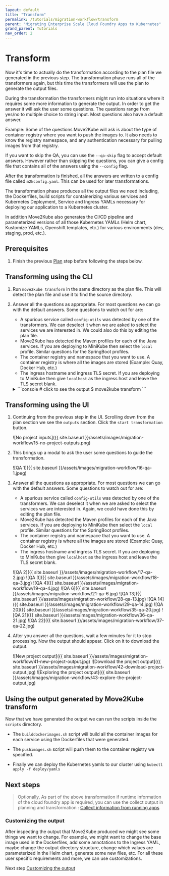 ```yaml
---
layout: default
title: "Transform"
permalink: /tutorials/migration-workflow/transform
parent: "Migrating Enterprise Scale Cloud Foundry Apps to Kubernetes"
grand_parent: Tutorials
nav_order: 2
---
```


# Transform

Now it's time to actually do the transformation according to the plan file we generated in the previous step. The transformation phase runs all of the transformers again, but this time the transformers will use the plan to generate the output files.

During the transformation the transformers might run into situations where it requires some more information to generate the output. In order to get the answer it will ask the user some questions. The questions range from yes/no to multiple choice to string input. Most questions also have a default answer.

Example: Some of the questions Move2Kube will ask is about the type of container registry where you want to push the images to.
It also needs to know the registry namespace, and any authentication necessary for pulling images from that registry.

If you want to skip the QA, you can use the `--qa-skip` flag to accept default answers. However rather than skipping the questions, you can give a config file that contains all of the answers using the `--config` flag.

After the transformation is finished, all the answers are written to a config file called `m2kconfig.yaml`. This can be used for later transformations.

The transformation phase produces all the output files we need including, the Dockerfiles, build scripts for containerizing  various services and Kubernetes Deployment, Service and Ingress YAMLs necessary for deploying our application to a Kubernetes cluster.

In addition Move2Kube also generates the CI/CD pipeline and parameterized versions of all those Kubernetes YAMLs (Helm chart, Kustomize YAMLs, Openshift templates, etc.) for various environments (dev, staging, prod, etc.).

## Prerequisites

1. Finish the previous [Plan](/tutorials/migration-workflow/plan) step before following the steps below.

## Transforming using the CLI

1. Run `move2kube transform` in the same directory as the plan file. This will detect the plan file and use it to find the source directory.

1. Answer all the questions as appropriate. For most questions we can go with the default answers. Some questions to watch out for are:
    - A spurious service called `config-utils` was detected by one of the transformers. We can deselect it when we are asked to select the services we are interested in. We could also do this by editing the plan file.
    - Move2Kube has detected the Maven profiles for each of the Java services. If you are deploying to MiniKube then select the `local` profile. Similar questions for the SpringBoot profiles.
    - The container registry and namespace that you want to use. A container registry is where all the images are stored (Example: Quay, Docker Hub, etc.)
    - The ingress hostname and ingress TLS secret. If you are deploying to MiniKube then give `localhost` as the ingress host and leave the TLS secret blank.

    <details markdown="block">
    <summary markdown="block">
    ```console
    # click to see the output
    $ move2kube transform
    ```
    </summary>
    ```console
    $ move2kube transform
    INFO[0000] Detected a plan file at path /Users/user/Desktop/tutorial/m2k.plan. Will transform using this plan. 
    ? Select all transformer types that you are interested in:
    Hints:
    [Services that don't support any of the transformer types you are interested in will be ignored.]
     ComposeGenerator, Maven, Nodejs-Dockerfile, ReadMeGenerator, WarAnalyser, WinSLWebApp-Dockerfile, WinWebApp-Dockerfile, Buildconfig, Golang-Dockerfile,    KubernetesVersionChanger, Python-Dockerfile, Tekton, WinConsoleApp-Dockerfile, ContainerImagesPushScriptGenerator, Jboss, Rust-Dockerfile, Tomcat, DotNetCore-Dockerfile,  DockerfileDetector, EarAnalyser, Knative, Liberty, PHP-Dockerfile, ComposeAnalyser, Jar, Parameterizer, DockerfileParser, DockerfileImageBuildScript, EarRouter, Gradle,     Kubernetes, WarRouter, ZuulAnalyser, CloudFoundry, Ruby-Dockerfile, ClusterSelector
    ? Select all services that are needed:
    Hints:
    [The services unselected here will be ignored.]
     customers-tomcat, frontend, gateway, inventory, orders
    INFO[0003] Starting Plan Transformation                 
    INFO[0003] Iteration 1                                  
    INFO[0003] Iteration 2 - 5 artifacts to process         
    INFO[0003] Transformer Maven processing 2 artifacts     
    ? Choose the Maven profile to be used for the service inventory
    Hints:
    [Selected Maven profiles will be used for setting configuration for the service inventory]
     local
    ? Select port to be exposed for the service inventory :
    Hints:
    [Select Other if you want to expose the service inventory to some other port]
     8080
    INFO[0005] Transformer WarRouter processing 2 artifacts 
    ? Select the transformer to use for service customers-tomcat
     Tomcat
    INFO[0007] Transformer WarRouter Done                   
    INFO[0007] Transformer Maven Done                       
    INFO[0007] Transformer CloudFoundry processing 3 artifacts 
    INFO[0007] Transformer ZuulAnalyser processing 2 artifacts 
    INFO[0007] Transformer ZuulAnalyser Done                
    INFO[0007] Transformer CloudFoundry Done                
    INFO[0007] Created 2 pathMappings and 8 artifacts. Total Path Mappings : 2. Total Artifacts : 5. 
    INFO[0007] Iteration 3 - 8 artifacts to process         
    INFO[0007] Transformer Jar processing 1 artifacts       
    INFO[0007] Transformer Jar Done                         
    INFO[0007] Transformer ClusterSelector processing 2 artifacts 
    ? Choose the cluster type:
    Hints:
    [Choose the cluster type you would like to target]
     Kubernetes
    INFO[0008] Transformer ClusterSelector Done             
    INFO[0008] Transformer Buildconfig processing 2 artifacts 
    ? What URL/path should we expose the service frontend's 8080 port on?
    Hints:
    [Enter :- not expose the service, Leave out leading / to use first part as subdomain, Add :N as suffix for NodePort service type, Add :L for Load Balancer service type]
     /frontend
    ? What URL/path should we expose the service orders's 8080 port on?
    Hints:
    [Enter :- not expose the service, Leave out leading / to use first part as subdomain, Add :N as suffix for NodePort service type, Add :L for Load Balancer service type]
     /orders
    ? What URL/path should we expose the service gateway's 8080 port on?
    Hints:
    [Enter :- not expose the service, Leave out leading / to use first part as subdomain, Add :N as suffix for NodePort service type, Add :L for Load Balancer service type]
     /gateway
    ? Provide the minimum number of replicas each service should have
    Hints:
    [If the value is 0 pods won't be started by default]
     2
    ? Enter the URL of the image registry : 
    Hints:
    [You can always change it later by changing the yamls.]
     quay.io
    ? Enter the namespace where the new images should be pushed : 
    Hints:
    [Ex : myproject]
     move2kube
    ? [quay.io] What type of container registry login do you want to use?
    Hints:
    [Docker login from config mode, will use the default config from your local machine.]
     No authentication
    INFO[0016] Transformer Buildconfig Done                 
    INFO[0016] Transformer Tomcat processing 2 artifacts    
    INFO[0016] Transformer Tomcat Done                      
    INFO[0016] Transformer Maven processing 2 artifacts     
    ? Choose the Maven profile to be used for the service gateway
    Hints:
    [Selected Maven profiles will be used for setting configuration for the service gateway]
     local
    ? Choose Springboot profiles to be used for the service gateway
    Hints:
    [Selected Springboot profiles will be used for setting configuration for the service gateway]
     local
    ? Select port to be exposed for the service gateway :
    Hints:
    [Select Other if you want to expose the service gateway to some other port]
     8080
    ? Choose the Maven profile to be used for the service orders
    Hints:
    [Selected Maven profiles will be used for setting configuration for the service orders]
     local
    ? Choose Springboot profiles to be used for the service orders
    Hints:
    [Selected Springboot profiles will be used for setting configuration for the service orders]
     local
    ? Select port to be exposed for the service orders :
    Hints:
    [Select Other if you want to expose the service orders to some other port]
     8080
    INFO[0026] Transformer Maven Done                       
    INFO[0026] Transformer ClusterSelector processing 2 artifacts 
    INFO[0026] Transformer ClusterSelector Done             
    INFO[0026] Transformer Kubernetes processing 2 artifacts 
    ? Provide the ingress host domain
    Hints:
    [Ingress host domain is part of service URL]
     localhost
    ? Provide the TLS secret for ingress
    Hints:
    [Leave empty to use http]
    
    INFO[0030] Transformer Kubernetes Done                  
    INFO[0030] Transformer ComposeGenerator processing 2 artifacts 
    INFO[0030] Transformer ComposeGenerator Done            
    INFO[0030] Transformer ClusterSelector processing 2 artifacts 
    INFO[0030] Transformer ClusterSelector Done             
    INFO[0030] Transformer Knative processing 2 artifacts   
    INFO[0030] Transformer Knative Done                     
    INFO[0030] Transformer Nodejs-Dockerfile processing 1 artifacts 
    ? Select port to be exposed for the service frontend :
    Hints:
    [Select Other if you want to expose the service frontend to some other port]
     8080
    INFO[0031] Transformer Nodejs-Dockerfile Done           
    INFO[0031] Transformer ClusterSelector processing 2 artifacts 
    INFO[0031] Transformer ClusterSelector Done             
    INFO[0031] Transformer Tekton processing 2 artifacts    
    INFO[0031] Transformer Tekton Done                      
    INFO[0032] Created 40 pathMappings and 16 artifacts. Total Path Mappings : 42. Total Artifacts : 13. 
    INFO[0032] Iteration 4 - 16 artifacts to process        
    INFO[0032] Transformer Parameterizer processing 4 artifacts 
    INFO[0032] Transformer Parameterizer Done               
    INFO[0032] Transformer Jar processing 2 artifacts       
    INFO[0032] Transformer Jar Done                         
    INFO[0032] Transformer DockerfileParser processing 4 artifacts 
    INFO[0032] Transformer ZuulAnalyser processing 2 artifacts 
    INFO[0032] Transformer ZuulAnalyser Done                
    INFO[0032] Transformer DockerfileParser Done            
    INFO[0032] Transformer DockerfileImageBuildScript processing 4 artifacts 
    ? Select the container runtime to use :
    Hints:
    [The container runtime selected will be used in the scripts]
     docker
    INFO[0033] Transformer DockerfileImageBuildScript Done  
    INFO[0033] Transformer ReadMeGenerator processing 4 artifacts 
    INFO[0033] Transformer ReadMeGenerator Done             
    INFO[0034] Created 18 pathMappings and 10 artifacts. Total Path Mappings : 60. Total Artifacts : 29. 
    INFO[0034] Iteration 5 - 10 artifacts to process        
    INFO[0034] Transformer ComposeGenerator processing 2 artifacts 
    ? What URL/path should we expose the service customers-tomcat's 8080 port on?
    Hints:
    [Enter :- not expose the service, Leave out leading / to use first part as subdomain, Add :N as suffix for NodePort service type, Add :L for Load Balancer service type]
     /customers-tomcat
    ? What URL/path should we expose the service inventory's 8080 port on?
    Hints:
    [Enter :- not expose the service, Leave out leading / to use first part as subdomain, Add :N as suffix for NodePort service type, Add :L for Load Balancer service type]
     /inventory
    INFO[0036] Transformer ComposeGenerator Done            
    INFO[0036] Transformer ClusterSelector processing 2 artifacts 
    INFO[0036] Transformer ClusterSelector Done             
    INFO[0036] Transformer Knative processing 2 artifacts   
    INFO[0036] Transformer Knative Done                     
    INFO[0036] Transformer ClusterSelector processing 2 artifacts 
    INFO[0036] Transformer ClusterSelector Done             
    INFO[0036] Transformer Tekton processing 2 artifacts    
    INFO[0036] Transformer Tekton Done                      
    INFO[0036] Transformer ClusterSelector processing 2 artifacts 
    INFO[0036] Transformer ClusterSelector Done             
    INFO[0036] Transformer Buildconfig processing 2 artifacts 
    INFO[0036] Transformer Buildconfig Done                 
    INFO[0036] Transformer ContainerImagesPushScriptGenerator processing 2 artifacts 
    INFO[0036] Transformer ContainerImagesPushScriptGenerator Done 
    INFO[0036] Transformer DockerfileParser processing 2 artifacts 
    INFO[0037] Transformer ZuulAnalyser processing 2 artifacts 
    INFO[0037] Transformer ZuulAnalyser Done                
    INFO[0037] Transformer DockerfileParser Done            
    INFO[0037] Transformer DockerfileImageBuildScript processing 3 artifacts 
    INFO[0037] Transformer DockerfileImageBuildScript Done  
    INFO[0037] Transformer ClusterSelector processing 2 artifacts 
    INFO[0037] Transformer ClusterSelector Done             
    INFO[0037] Transformer Kubernetes processing 2 artifacts 
    INFO[0037] Transformer Kubernetes Done                  
    INFO[0037] Created 36 pathMappings and 15 artifacts. Total Path Mappings : 96. Total Artifacts : 39. 
    INFO[0037] Iteration 6 - 15 artifacts to process        
    INFO[0037] Transformer ComposeGenerator processing 2 artifacts 
    INFO[0037] Transformer ComposeGenerator Done            
    INFO[0037] Transformer ClusterSelector processing 2 artifacts 
    INFO[0037] Transformer ClusterSelector Done             
    INFO[0037] Transformer Knative processing 2 artifacts   
    INFO[0038] Transformer Knative Done                     
    INFO[0038] Transformer Parameterizer processing 4 artifacts 
    INFO[0038] Transformer Parameterizer Done               
    INFO[0038] Transformer ClusterSelector processing 2 artifacts 
    INFO[0038] Transformer ClusterSelector Done             
    INFO[0038] Transformer Tekton processing 2 artifacts    
    INFO[0038] Transformer Tekton Done                      
    INFO[0038] Transformer ClusterSelector processing 2 artifacts 
    INFO[0039] Transformer ClusterSelector Done             
    INFO[0039] Transformer Buildconfig processing 2 artifacts 
    INFO[0039] Transformer Buildconfig Done                 
    INFO[0039] Transformer ContainerImagesPushScriptGenerator processing 2 artifacts 
    INFO[0039] Transformer ContainerImagesPushScriptGenerator Done 
    INFO[0039] Transformer ClusterSelector processing 2 artifacts 
    INFO[0039] Transformer ClusterSelector Done             
    INFO[0039] Transformer Kubernetes processing 2 artifacts 
    INFO[0039] Transformer Kubernetes Done                  
    INFO[0039] Transformer ReadMeGenerator processing 5 artifacts 
    INFO[0039] Transformer ReadMeGenerator Done             
    INFO[0040] Created 48 pathMappings and 7 artifacts. Total Path Mappings : 144. Total Artifacts : 54. 
    INFO[0040] Iteration 7 - 7 artifacts to process         
    INFO[0040] Transformer ReadMeGenerator processing 5 artifacts 
    INFO[0040] Transformer ReadMeGenerator Done             
    INFO[0040] Transformer Parameterizer processing 4 artifacts 
    INFO[0040] Transformer Parameterizer Done               
    INFO[0040] Plan Transformation done                     
    INFO[0040] Transformed target artifacts can be found at [/Users/user/Desktop/tutorial/myproject]. 
    ```
    </details>

## Transforming using the UI

1. Continuing from the previous step in the UI. Scrolling down from the plan section we see the `outputs` section. Click the `start transformation` button.

    ![No project inputs]({{ site.baseurl }}/assets/images/migration-workflow/15-no-project-outputs.png)

1. This brings up a modal to ask the user some questions to guide the transformation.

    ![QA 1]({{ site.baseurl }}/assets/images/migration-workflow/16-qa-1.jpeg)

1. Answer all the questions as appropriate. For most questions we can go with the default answers. Some questions to watch out for are:
    - A spurious service called `config-utils` was detected by one of the transformers. We can deselect it when we are asked to select the services we are interested in. Again, we could have done this by editing the plan file.
    - Move2Kube has detected the Maven profiles for each of the Java services. If you are deploying to MiniKube then select the `local` profile. Similar questions for the SpringBoot profiles.
    - The container registry and namespace that you want to use. A container registry is where all the images are stored (Example: Quay, Docker Hub, etc.)
    - The ingress hostname and ingress TLS secret. If you are deploying to MiniKube then give `localhost` as the ingress host and leave the TLS secret blank.

    ![QA 2]({{ site.baseurl }}/assets/images/migration-workflow/17-qa-2.jpg)
    ![QA 3]({{ site.baseurl }}/assets/images/migration-workflow/18-qa-3.jpg)
    ![QA 4]({{ site.baseurl }}/assets/images/migration-workflow/19-qa-4.jpg)
    ![QA 6]({{ site.baseurl }}/assets/images/migration-workflow/21-qa-6.jpg)
    ![QA 13]({{ site.baseurl }}/assets/images/migration-workflow/28-qa-13.jpg)
    ![QA 14]({{ site.baseurl }}/assets/images/migration-workflow/29-qa-14.jpg)
    ![QA 20]({{ site.baseurl }}/assets/images/migration-workflow/35-qa-20.jpg)
    ![QA 21]({{ site.baseurl }}/assets/images/migration-workflow/36-qa-21.jpg)
    ![QA 22]({{ site.baseurl }}/assets/images/migration-workflow/37-qa-22.jpg)

1. After you answer all the questions, wait a few minutes for it to stop processing. Now the output should appear. Click on it to download the output.

    ![New project output]({{ site.baseurl }}/assets/images/migration-workflow/41-new-project-output.jpg)
    ![Download the project output]({{ site.baseurl }}/assets/images/migration-workflow/42-download-project-output.jpg)
    ![Exploring the project output]({{ site.baseurl }}/assets/images/migration-workflow/43-explore-the-project-output.jpg)

## Using the output generated by Move2Kube transform

Now that we have generated the output we can run the scripts inside the `scripts` directory.
- The `builddockerimages.sh` script will build all the container images for each service using the Dockerfiles that were generated.

- The `pushimages.sh` script will push them to the container registry we specified.

- Finally we can deploy the Kubernetes yamls to our cluster using `kubectl apply -f deploy/yamls`

## Next steps

> Optionally, As part of the above transformation if runtime information of the cloud foundry app is required, you can use the collect output in planning and transformation : [Collect information from running apps](/tutorials/migration-workflow/collect)

### Customizing the output

After inspecting the output that Move2Kube produced we might see some things we want to change. For example, we might want to change the base image used in the Dockerfiles, add some annotations to the Ingress YAML, maybe change the output directory structure, change which values are parameterized in the Helm chart, generate some new files, etc. For all these user specific requirements and more, we can use customizations.

Next step [Customizing the output](/tutorials/customizing-the-output)
